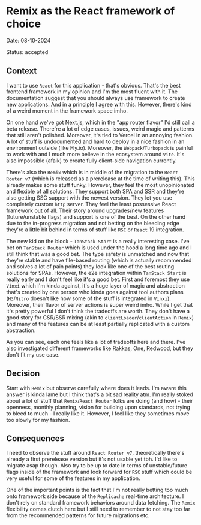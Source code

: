 # Remix as the React framework of choice

Date: 08-10-2024

Status: accepted

## Context

<!-- cspell:words turbopack, vinxi, rakkas -->

I want to use `React` for this application - that's obvious. That's the best frontend framework in my opinion and I'm the most fluent with it. The documentation suggest that you should always use framework to create new applications. And in a principle I agree with this. However, there's kind of a weird moment in the framework space imho.

On one hand we've got Next.js, which in the "app router flavor" I'd still call a beta release. There're a lot of edge cases, issues, weird magic and patterns that still aren't polished. Moreover, it's tied to Vercel in an annoying fashion. A lot of stuff is undocumented and hard to deploy in a nice fashion in an environment outside (like Fly.io). Moreover, the `Webpack`/`Turbopack` is painful to work with and I much more believe in the ecosystem around `Vite`. It's also impossible (afaik) to create fully client-side navigation currently.

There's also the `Remix` which is in middle of the migration to the `React Router v7` (which is released as a prerelease at the time of writing this). This already makes some stuff funky. However, they feel the most unopinionated and flexible of all solutions. They support both SPA and SSR and they're also getting SSG support with the newest version. They let you use completely custom `http` server. They feel the least possessive React framework out of all. Their story around upgrades/new features (future/unstable flags) and support is one of the best. On the other hand due to the in-progress migration and not betting on the bleeding edge they're a little bit behind in terms of stuff like `RSC` or `React` 19 integration.

The new kid on the block - `TanStack Start` is a really interesting case. I've bet on `TanStack Router` which is used under the hood a long time ago and I still think that was a good bet. The type safety is unmatched and now that they're stable and have file-based routing (which is actually recommended and solves a lot of pain points) they look like one of the best routing solutions for SPAs. However, the e2e integration within `TanStack Start` is really early and I don't feel like it's a good bet. First and foremost they use `Vinxi` which I'm kinda against, it's a huge layer of magic and abstraction that's created by one person who kinda goes against tool authors plans (`H3`/`Nitro` doesn't like how some of the stuff is integrated in `Vinxi`). Moreover, their flavor of server actions is super weird imho. While I get that it's pretty powerful I don't think the tradeoffs are worth. They don't have a good story for CSR/SSR mixing (akin to `clientLoader`/`clientAction` in `Remix`) and many of the features can be at least partially replicated with a custom abstraction.

As you can see, each one feels like a lot of tradeoffs here and there. I've also investigated different frameworks like Rakkas, One, Redwood, but they don't fit my use case.

## Decision

Start with `Remix` but observe carefully where does it leads. I'm aware this answer is kinda lame but I think that's a bit sad reality atm. I'm really stoked about a lot of stuff that `Remix`/`React Router` folks are doing (and how) - their openness, monthly planning, vision for building upon standards, not trying to bleed to much - I really like it. However, I feel like they sometimes move too slowly for my fashion.

## Consequences

I need to observe the stuff around `React Router v7`, theoretically there's already a first prerelease version but it's not usable yet tbh. I'd like to migrate asap though. Also try to be up to date in terms of unstable/future flags inside of the framework and look forward for `RSC` stuff which could be very useful for some of the features in my application.

One of the important points is the fact that I'm not really betting too much onto framework side because of the `Replicache` real-time architecture. I don't rely on standard framework behaviors around data fetching. The `Remix` flexibility comes clutch here but I still need to remember to not stay too far from the recommended patterns for future migrations etc.
